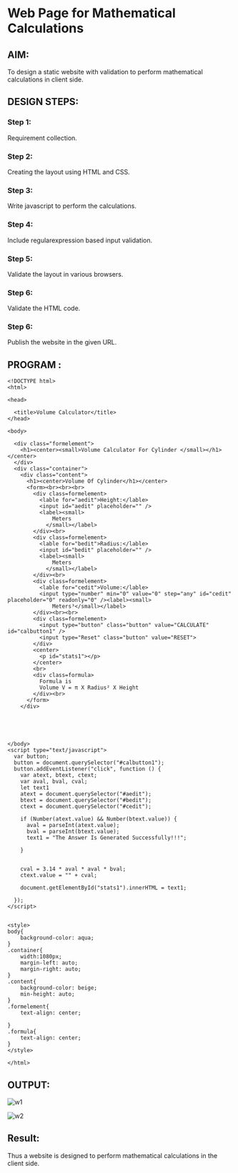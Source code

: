 # Web Page for Mathematical Calculations

## AIM:

To design a static website with validation to perform mathematical calculations in client side.

## DESIGN STEPS:

### Step 1:

Requirement collection.

### Step 2:

Creating the layout using HTML and CSS.

### Step 3:

Write javascript to perform the calculations.

### Step 4:

Include regularexpression based input validation.

### Step 5:

Validate the layout in various browsers.

### Step 6:

Validate the HTML code.

### Step 6:

Publish the website in the given URL.

## PROGRAM :
~~~
<!DOCTYPE html>
<html>

<head>
  
  <title>Volume Calculator</title>
</head>

<body>

  <div class="formelement">
    <h1><center><small>Volume Calculator For Cylinder </small></h1></center>
  </div>
  <div class="container">
    <div class="content">
      <h1><center>Volume Of Cylinder</h1></center>
      <form><br><br><br>
        <div class=formelement>
          <lable for="aedit">Height:</lable>
          <input id="aedit" placeholder="" />
          <label><small>
              Meters
            </small></label>
        </div><br>
        <div class=formelement>
          <lable for="bedit">Radius:</lable>
          <input id="bedit" placeholder="" />
          <label><small>
              Meters
            </small></label>
        </div><br>
        <div class=formelement>
          <lable for="cedit">Volume:</lable>
          <input type="number" min="0" value="0" step="any" id="cedit" placeholder="0" readonly="0" /><label><small>
              Meters³</small></label>
        </div><br><br>
        <div class=formelement>
          <input type="button" class="button" value="CALCULATE" id="calbutton1" />
          <input type="Reset" class="button" value="RESET">
        </div>
        <center>
          <p id="stats1"></p>
        </center>
        <br>
        <div class=formula>
          Formula is
          Volume V = π X Radius² X Height
        </div><br>
      </form>
    </div>

    

    
  
</body>
<script type="text/javascript">
  var button;
  button = document.querySelector("#calbutton1");
  button.addEventListener("click", function () {
    var atext, btext, ctext;
    var aval, bval, cval;
    let text1
    atext = document.querySelector("#aedit");
    btext = document.querySelector("#bedit");
    ctext = document.querySelector("#cedit");

    if (Number(atext.value) && Number(btext.value)) {
      aval = parseInt(atext.value);
      bval = parseInt(btext.value);
      text1 = "The Answer Is Generated Successfully!!!";

    }
    

    cval = 3.14 * aval * aval * bval;
    ctext.value = "" + cval;

    document.getElementById("stats1").innerHTML = text1;

  });
</script>


<style>
body{
    background-color: aqua;
}
.container{
    width:1080px;
    margin-left: auto;
    margin-right: auto;
}
.content{
    background-color: beige;
    min-height: auto;
}
.formelement{
    text-align: center;

}
.formula{
    text-align: center;
}
</style>

</html>
~~~
## OUTPUT:
![w1](https://user-images.githubusercontent.com/94154683/149521999-6e64ba08-f95e-42ea-95f0-dde8c6277a9b.PNG)

![w2](https://user-images.githubusercontent.com/94154683/149522038-48815bc1-b432-4f29-a4f2-de8aed938aa9.PNG)






## Result:

Thus a website is designed to perform mathematical calculations in the client side.
